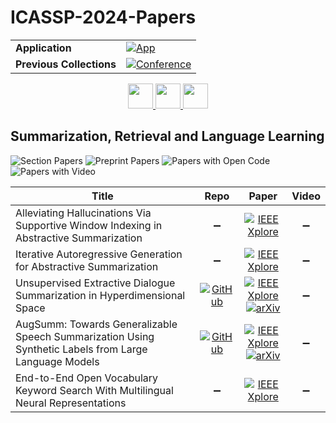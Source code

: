 # ICASSP-2024-Papers

<table>
    <tr>
        <td><strong>Application</strong></td>
        <td>
            <a href="https://huggingface.co/spaces/DmitryRyumin/NewEraAI-Papers" style="float:left;">
                <img src="https://img.shields.io/badge/🤗-NewEraAI--Papers-FFD21F.svg" alt="App" />
            </a>
        </td>
    </tr>
    <tr>
        <td><strong>Previous Collections</strong></td>
        <td>
            <a href="https://github.com/DmitryRyumin/ICASSP-2023-24-Papers/blob/main/README_2023.md">
                <img src="http://img.shields.io/badge/ICASSP-2023-0073AE.svg" alt="Conference">
            </a>
        </td>
    </tr>
</table>

<div align="center">
    <a href="https://github.com/DmitryRyumin/ICASSP-2023-24-Papers/blob/main/sections/2024/main/AASP-P8.md">
        <img src="https://cdn.jsdelivr.net/gh/DmitryRyumin/NewEraAI-Papers@main/images/left.svg" width="40" alt="" />
    </a>
    <a href="https://github.com/DmitryRyumin/ICASSP-2023-24-Papers/">
        <img src="https://cdn.jsdelivr.net/gh/DmitryRyumin/NewEraAI-Papers@main/images/home.svg" width="40" alt="" />
    </a>
    <a href="https://github.com/DmitryRyumin/ICASSP-2023-24-Papers/blob/main/sections/2024/main/MLSP-P16.md">
        <img src="https://cdn.jsdelivr.net/gh/DmitryRyumin/NewEraAI-Papers@main/images/right.svg" width="40" alt="" />
    </a>
</div>

## Summarization, Retrieval and Language Learning

![Section Papers](https://img.shields.io/badge/Section%20Papers-10-42BA16) ![Preprint Papers](https://img.shields.io/badge/Preprint%20Papers-0-b31b1b) ![Papers with Open Code](https://img.shields.io/badge/Papers%20with%20Open%20Code-0-1D7FBF) ![Papers with Video](https://img.shields.io/badge/Papers%20with%20Video-0-FF0000)

| **Title** | **Repo** | **Paper** | **Video** |
|-----------|:--------:|:---------:|:---------:|
| Alleviating Hallucinations Via Supportive Window Indexing in Abstractive Summarization | :heavy_minus_sign: | [![IEEE Xplore](https://img.shields.io/badge/IEEE-10446022-E4A42C.svg)](https://ieeexplore.ieee.org/document/10446022) | :heavy_minus_sign: |
| Iterative Autoregressive Generation for Abstractive Summarization | :heavy_minus_sign: | [![IEEE Xplore](https://img.shields.io/badge/IEEE-10448387-E4A42C.svg)](https://ieeexplore.ieee.org/document/10448387) | :heavy_minus_sign: |
| Unsupervised Extractive Dialogue Summarization in Hyperdimensional Space | [![GitHub](https://img.shields.io/github/stars/seongminp/hyperseg?style=flat)](https://github.com/seongminp/hyperseg) | [![IEEE Xplore](https://img.shields.io/badge/IEEE-10446698-E4A42C.svg)](https://ieeexplore.ieee.org/document/10446698) <br/> [![arXiv](https://img.shields.io/badge/arXiv-2405.09765-b31b1b.svg)](https://arxiv.org/abs/2405.09765) | :heavy_minus_sign: |
| AugSumm: Towards Generalizable Speech Summarization Using Synthetic Labels from Large Language Models | [![GitHub](https://img.shields.io/github/stars/Jungjee/AugSumm?style=flat)](https://github.com/Jungjee/AugSumm) | [![IEEE Xplore](https://img.shields.io/badge/IEEE-10447328-E4A42C.svg)](https://ieeexplore.ieee.org/document/10447328) <br/> [![arXiv](https://img.shields.io/badge/arXiv-2401.06806-b31b1b.svg)](https://arxiv.org/abs/2401.06806) | :heavy_minus_sign: |
| End-to-End Open Vocabulary Keyword Search With Multilingual Neural Representations | :heavy_minus_sign: | [![IEEE Xplore](https://img.shields.io/badge/IEEE-10201906-E4A42C.svg)](https://ieeexplore.ieee.org/document/10201906) | :heavy_minus_sign: |




